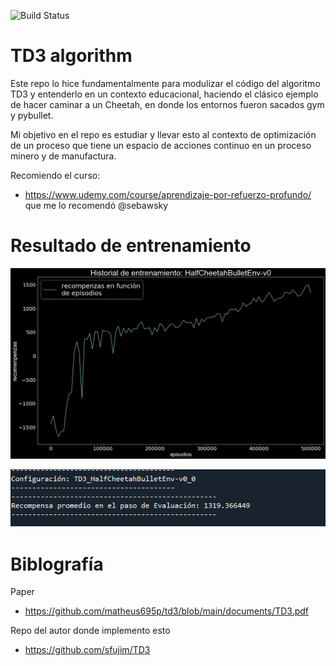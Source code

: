 ![Build Status](https://www.repostatus.org/badges/latest/concept.svg)

# TD3 algorithm 

Este repo lo hice fundamentalmente para modulizar el código del algoritmo TD3 y entenderlo en un contexto educacional, haciendo el clásico ejemplo de hacer caminar a un Cheetah,
en donde los entornos fueron sacados gym y pybullet.

Mi objetivo en el repo es estudiar y llevar esto al contexto de optimización de un proceso que tiene un espacio de acciones continuo en un proceso minero y de manufactura.

Recomiendo el curso:
* https://www.udemy.com/course/aprendizaje-por-refuerzo-profundo/ que me lo recomendó @sebawsky 
 
 # Resultado de entrenamiento
 
<p align="center">
  <img src="./images/training.png">
</p>

<p align="center">
  <img src="./images/training_results.png">
</p>


 
# Biblografía

Paper
* https://github.com/matheus695p/td3/blob/main/documents/TD3.pdf


Repo del autor donde implemento esto
* https://github.com/sfujim/TD3


